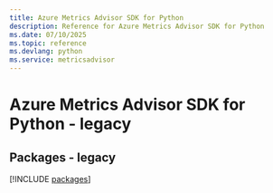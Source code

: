 ```yaml
---
title: Azure Metrics Advisor SDK for Python
description: Reference for Azure Metrics Advisor SDK for Python
ms.date: 07/10/2025
ms.topic: reference
ms.devlang: python
ms.service: metricsadvisor
---
```

# Azure Metrics Advisor SDK for Python - legacy
## Packages - legacy
[!INCLUDE [packages](metrics-advisor-index.md)]